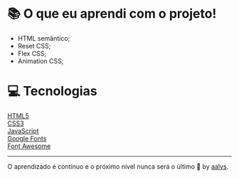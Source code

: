 # 📚 O que eu aprendi com o projeto!

- HTML semântico;
- Reset CSS;
- Flex CSS;
- Animation CSS;

# 💻 Tecnologias

<a href='https://www.w3schools.com/html/'>HTML5</a>
<br/>
<a href='https://www.w3schools.com/css/'>CSS3</a>
<br/>
<a href='https://developer.mozilla.org/pt-BR/docs/Web/JavaScript'>JavaScript</a>
<br/>
<a href='https://fonts.google.com/'>Google Fonts</a>
<br/>
<a href='https://fontawesome.com/'>Font Awesome</a>
<br/>

---

O aprendizado é contínuo e o próximo nível nunca será o último 🚀 by [aalvs](https://app.rocketseat.com.br/me/aalvs).
